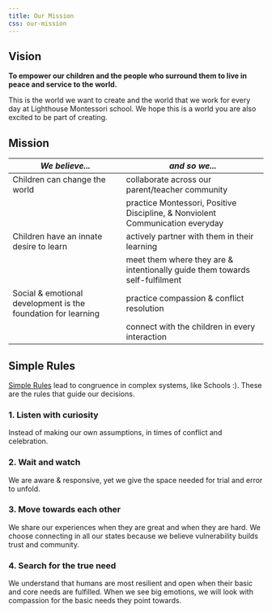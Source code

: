 ```yaml
---
title: Our Mission
css: our-mission
---
```


Vision
------

**To empower our children and the people who surround them to live in peace and service to the world.**

This is the world we want to create and the world that we work for every day at Lighthouse Montessori school. We hope this is a world you are also excited to be part of creating.

Mission
-------

| _We believe..._                                               | _and so we..._                                                                |
|---------------------------------------------------------------|-------------------------------------------------------------------------------|
| Children can change the world                                 | collaborate across our parent/teacher community                               |
|                                                               | practice Montessori, Positive Discipline, & Nonviolent Communication everyday |
| Children have an innate desire to learn                       | actively partner with them in their learning                                  |
|                                                               | meet them where they are & intentionally guide them towards self-fulfilment   |
| Social & emotional development is the foundation for learning | practice compassion & conflict resolution                                     |
|                                                               | connect with the children in every interaction                                |

Simple Rules
------------

[Simple Rules](http://simplerulesfoundation.org/) lead to congruence in complex systems, like Schools :). These are the rules that guide our decisions.

### 1. Listen with curiosity

Instead of making our own assumptions, in times of conflict and celebration.

### 2. Wait and watch

We are aware & responsive, yet we give the space needed for trial and error to unfold.

### 3. Move towards each other

We share our experiences when they are great and when they are hard. We choose connecting in all our states because we believe vulnerability builds trust and community.

### 4. Search for the true need

We understand that humans are most resilient and open when their basic and core needs are fulfilled. When we see big emotions, we will look with compassion for the basic needs they point towards.
